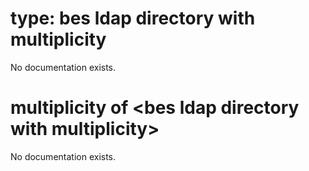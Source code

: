 # type: bes ldap directory with multiplicity

No documentation exists.

# multiplicity of &lt;bes ldap directory with multiplicity&gt;

No documentation exists.
